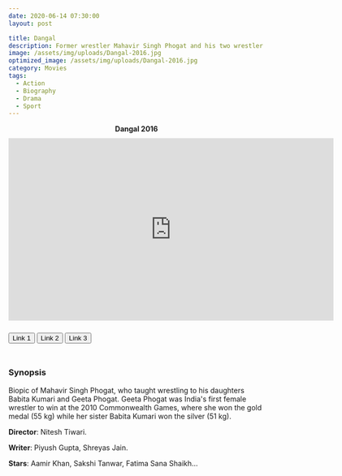 ```yaml
---
date: 2020-06-14 07:30:00
layout: post

title: Dangal
description: Former wrestler Mahavir Singh Phogat and his two wrestler daughters struggle towards glory at the Commonwealth Games in the face of societal oppression.
image: /assets/img/uploads/Dangal-2016.jpg
optimized_image: /assets/img/uploads/Dangal-2016.jpg
category: Movies
tags:
  - Action
  - Biography
  - Drama
  - Sport
---
```

<link rel="stylesheet" type="text/css" href="/assets/css/player.css">

<div class="title-movie" style='text-align: center; font-weight: bold;'> Dangal 2016 </div>

<div style='width:100%; height:10px; position:relative; margin-left: auto; margin-right: auto; overflow: hidden;'></div>

<div class="video-wrapper">
<iframe id="myframe" scrolling="no" allowfullscreen="" frameborder="0"  height="360"
src="https://playhydrax.com/?v=mKnZebIL1MP&sub=https://movies.xtapo.com/assets/sub/Dangal.2016.1080p.BluRay.x264-[YTS.PE].srt&sub-lang=English" width="640"></iframe>
</div>

<div style='width:100%; height:10px; position:relative; margin-left: auto; margin-right: auto; overflow: hidden;'></div>

<button class="button_link" onclick="link_1()">Link 1</button>
<button class="button_link" onclick="link_2()">Link 2</button>
<button class="button_link" onclick="link_3()">Link 3</button>

<div style='width:100%; height:10px; position:relative; margin-left: auto; margin-right: auto; overflow: hidden;'></div>

<script>
 var link1 = "https://playhydrax.com/?v=mKnZebIL1MP&sub=https://movies.xtapo.com/assets/sub/Dangal.2016.1080p.BluRay.x264-[YTS.PE].srt&sub-lang=English"
 var link2 = "https://www.fembed.com/v/13n-juj824e42g1"
 var link3 = "SEoslUaeuBthGr9w3rSYLAxIB%252BiaHvVDaMnUVOgn%252FECYKDw5wK93x1QzprCgI8Idu7J5DHO8vGDgIYU%252FRQeIbqxfPZz%252Fu7pQu2CEGgBZwtpNbDzH3cQ5gJfAmSGkAJbgnxC34DgME%252Bti1muE2K48iDvcxRExkJFiEo19itVjspLjOdrgK9AfH4PfWl1C4V0dfx%252FOb7pJ1oYlh0e9%252B5qUXcyakbl7xZRTrO8LIZD4PZ%252BX5xH3YDbHECWedTyzwdnVzy7lwnDtizl55FGYhqHGtDvAQFnegxAK79s0NbNOjp4T8FbfbYRhPur0HvyVSLPjA%253D"

 function link_1() {
 var x = document.getElementsByClassName("button_link");
 for (var i=0; i < x.length; i++)
 {x[i].classList.remove("button_link_clicked")}
 x[0].classList.add("button_link_clicked");
 document.getElementById("myframe").src = link1;}

 function link_2() {
 var x = document.getElementsByClassName("button_link");
 for (var i=0; i < x.length; i++)
 {x[i].classList.remove("button_link_clicked")}
 x[1].classList.add("button_link_clicked");
 document.getElementById("myframe").src = link2;}

 function link_3() {
 var x = document.getElementsByClassName("button_link");
 for (var i=0; i < x.length; i++)
 {x[i].classList.remove("button_link_clicked")}
 x[2].classList.add("button_link_clicked");
 document.getElementById("myframe").src = link3;}
</script>


### Synopsis
Biopic of Mahavir Singh Phogat, who taught wrestling to his daughters Babita Kumari and Geeta Phogat. Geeta Phogat was India's first female wrestler to win at the 2010 Commonwealth Games, where she won the gold medal (55 kg) while her sister Babita Kumari won the silver (51 kg).      

**Director**:  Nitesh Tiwari.  

**Writer**: Piyush Gupta, Shreyas Jain.   

**Stars**:   Aamir Khan, Sakshi Tanwar, Fatima Sana Shaikh...      
